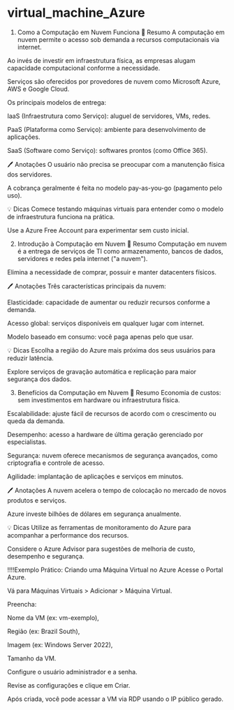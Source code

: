 # virtual_machine_Azure

1. Como a Computação em Nuvem Funciona
📄 Resumo
A computação em nuvem permite o acesso sob demanda a recursos computacionais via internet.

Ao invés de investir em infraestrutura física, as empresas alugam capacidade computacional conforme a necessidade.

Serviços são oferecidos por provedores de nuvem como Microsoft Azure, AWS e Google Cloud.

Os principais modelos de entrega:

IaaS (Infraestrutura como Serviço): aluguel de servidores, VMs, redes.

PaaS (Plataforma como Serviço): ambiente para desenvolvimento de aplicações.

SaaS (Software como Serviço): softwares prontos (como Office 365).

🖊️ Anotações
O usuário não precisa se preocupar com a manutenção física dos servidores.

A cobrança geralmente é feita no modelo pay-as-you-go (pagamento pelo uso).

💡 Dicas
Comece testando máquinas virtuais para entender como o modelo de infraestrutura funciona na prática.

Use a Azure Free Account para experimentar sem custo inicial.

2. Introdução à Computação em Nuvem
📄 Resumo
Computação em nuvem é a entrega de serviços de TI como armazenamento, bancos de dados, servidores e redes pela internet ("a nuvem").

Elimina a necessidade de comprar, possuir e manter datacenters físicos.

🖊️ Anotações
Três características principais da nuvem:

Elasticidade: capacidade de aumentar ou reduzir recursos conforme a demanda.

Acesso global: serviços disponíveis em qualquer lugar com internet.

Modelo baseado em consumo: você paga apenas pelo que usar.

💡 Dicas
Escolha a região do Azure mais próxima dos seus usuários para reduzir latência.

Explore serviços de gravação automática e replicação para maior segurança dos dados.

3. Benefícios da Computação em Nuvem
📄 Resumo
Economia de custos: sem investimentos em hardware ou infraestrutura física.

Escalabilidade: ajuste fácil de recursos de acordo com o crescimento ou queda da demanda.

Desempenho: acesso a hardware de última geração gerenciado por especialistas.

Segurança: nuvem oferece mecanismos de segurança avançados, como criptografia e controle de acesso.

Agilidade: implantação de aplicações e serviços em minutos.

🖊️ Anotações
A nuvem acelera o tempo de colocação no mercado de novos produtos e serviços.

Azure investe bilhões de dólares em segurança anualmente.

💡 Dicas
Utilize as ferramentas de monitoramento do Azure para acompanhar a performance dos recursos.

Considere o Azure Advisor para sugestões de melhoria de custo, desempenho e segurança.

!!!!Exemplo Prático: Criando uma Máquina Virtual no Azure
Acesse o Portal Azure.

Vá para Máquinas Virtuais > Adicionar > Máquina Virtual.

Preencha:

Nome da VM (ex: vm-exemplo),

Região (ex: Brazil South),

Imagem (ex: Windows Server 2022),

Tamanho da VM.

Configure o usuário administrador e a senha.

Revise as configurações e clique em Criar.

Após criada, você pode acessar a VM via RDP usando o IP público gerado.
